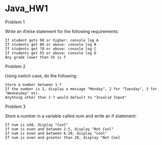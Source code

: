 # Java_HW1

Problem 1

Write an if/else statement for the following requirements:

    If student gets 90 or higher: console log A
    If students get 80 or above: console log B
    If students get 70 or above: console log C
    If students get 55 or above: console log D
    Any grade lower than 55 is F

Problem 2

Using switch case, do the following:

    Store a number between 1-7
    If the number is 1, display a message "Monday", 2 for "Tuesday", 3 for "Wednesday" etc.
    Anything other than 1-7 would default to "Invalid Input"

Problem 3

Store a number in a variable called num and write an if statement:

    If num is odd, display "Cool"
    If num is even and between 2-5, display "Not Cool"
    If num is even and between 6-20, display "Cool"
    If num is even and greater than 20, display "Not Cool
